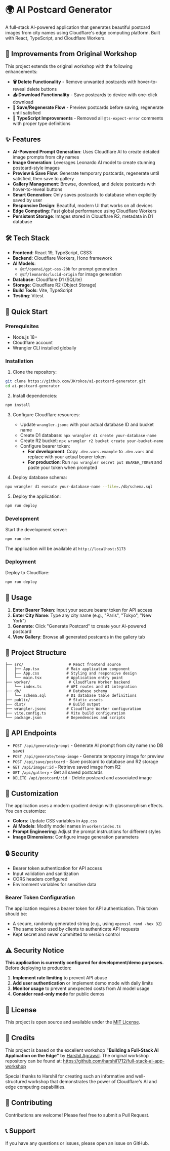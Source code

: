 # 🌍 AI Postcard Generator

A full-stack AI-powered application that generates beautiful postcard images from city names using Cloudflare's edge computing platform. Built with React, TypeScript, and Cloudflare Workers.

## 🚀 Improvements from Original Workshop

This project extends the original workshop with the following enhancements:

- **🗑️ Delete Functionality** - Remove unwanted postcards with hover-to-reveal delete buttons
- **📥 Download Functionality** - Save postcards to device with one-click download
- **💾 Save/Regenerate Flow** - Preview postcards before saving, regenerate until satisfied
- **🔧 TypeScript Improvements** - Removed all `@ts-expect-error` comments with proper type definitions

## ✨ Features

- **AI-Powered Prompt Generation**: Uses Cloudflare AI to create detailed image prompts from city names
- **Image Generation**: Leverages Leonardo AI model to create stunning postcard-style images
- **Preview & Save Flow**: Generate temporary postcards, regenerate until satisfied, then save to gallery
- **Gallery Management**: Browse, download, and delete postcards with hover-to-reveal buttons
- **Smart Generation**: Only saves postcards to database when explicitly saved by user
- **Responsive Design**: Beautiful, modern UI that works on all devices
- **Edge Computing**: Fast global performance using Cloudflare Workers
- **Persistent Storage**: Images stored in Cloudflare R2, metadata in D1 database

## 🛠️ Tech Stack

- **Frontend**: React 19, TypeScript, CSS3
- **Backend**: Cloudflare Workers, Hono framework
- **AI Models**:
  - `@cf/openai/gpt-oss-20b` for prompt generation
  - `@cf/leonardo/lucid-origin` for image generation
- **Database**: Cloudflare D1 (SQLite)
- **Storage**: Cloudflare R2 (Object Storage)
- **Build Tools**: Vite, TypeScript
- **Testing**: Vitest

## 🚀 Quick Start

### Prerequisites

- Node.js 18+
- Cloudflare account
- Wrangler CLI installed globally

### Installation

1. Clone the repository:

```bash
git clone https://github.com/JKrokos/ai-postcard-generator.git
cd ai-postcard-generator
```

2. Install dependencies:

```bash
npm install
```

3. Configure Cloudflare resources:

   - Update `wrangler.jsonc` with your actual database ID and bucket name
   - Create D1 database: `npx wrangler d1 create your-database-name`
   - Create R2 bucket: `npx wrangler r2 bucket create your-bucket-name`
   - Configure bearer token:
     - **For development**: Copy `.dev.vars.example` to `.dev.vars` and replace with your actual bearer token
     - **For production**: Run `npx wrangler secret put BEARER_TOKEN` and paste your token when prompted

4. Deploy database schema:

```bash
npx wrangler d1 execute your-database-name --file=./db/schema.sql
```

5. Deploy the application:

```bash
npm run deploy
```

### Development

Start the development server:

```bash
npm run dev
```

The application will be available at `http://localhost:5173`

### Deployment

Deploy to Cloudflare:

```bash
npm run deploy
```

## 🎯 Usage

1. **Enter Bearer Token**: Input your secure bearer token for API access
2. **Enter City Name**: Type any city name (e.g., "Paris", "Tokyo", "New York")
3. **Generate**: Click "Generate Postcard" to create your AI-powered postcard
4. **View Gallery**: Browse all generated postcards in the gallery tab

## 📁 Project Structure

```
├── src/                    # React frontend source
│   ├── App.tsx            # Main application component
│   ├── App.css            # Styling and responsive design
│   └── main.tsx           # Application entry point
├── worker/                 # Cloudflare Worker backend
│   └── index.ts           # API routes and AI integration
├── db/                     # Database schema
│   └── schema.sql         # D1 database table definitions
├── public/                 # Static assets
├── dist/                   # Build output
├── wrangler.jsonc         # Cloudflare Worker configuration
├── vite.config.ts         # Vite build configuration
└── package.json           # Dependencies and scripts
```

## 🔧 API Endpoints

- `POST /api/generate/prompt` - Generate AI prompt from city name (no DB save)
- `POST /api/generate/temp-image` - Generate temporary image for preview
- `POST /api/save/postcard` - Save postcard to database and R2 storage
- `GET /api/image/:id` - Retrieve saved image from R2
- `GET /api/gallery` - Get all saved postcards
- `DELETE /api/postcard/:id` - Delete postcard and associated image

## 🎨 Customization

The application uses a modern gradient design with glassmorphism effects. You can customize:

- **Colors**: Update CSS variables in `App.css`
- **AI Models**: Modify model names in `worker/index.ts`
- **Prompt Engineering**: Adjust the prompt instructions for different styles
- **Image Dimensions**: Configure image generation parameters

## 🔒 Security

- Bearer token authentication for API access
- Input validation and sanitization
- CORS headers configured
- Environment variables for sensitive data

### Bearer Token Configuration

The application requires a bearer token for API authentication. This token should be:
- A secure, randomly generated string (e.g., using `openssl rand -hex 32`)
- The same token used by clients to authenticate API requests
- Kept secret and never committed to version control

## ⚠️ Security Notice

**This application is currently configured for development/demo purposes.** Before deploying to production:

1. **Implement rate limiting** to prevent API abuse
2. **Add user authentication** or implement demo mode with daily limits
3. **Monitor usage** to prevent unexpected costs from AI model usage
4. **Consider read-only mode** for public demos

## 📝 License

This project is open source and available under the [MIT License](LICENSE).

## 🙏 Credits

This project is based on the excellent workshop **"Building a Full-Stack AI Application on the Edge"** by [Harshil Agrawal](https://github.com/harshil1712). The original workshop repository can be found at: https://github.com/harshil1712/full-stack-ai-app-workshop

Special thanks to Harshil for creating such an informative and well-structured workshop that demonstrates the power of Cloudflare's AI and edge computing capabilities.

## 🤝 Contributing

Contributions are welcome! Please feel free to submit a Pull Request.

## 📞 Support

If you have any questions or issues, please open an issue on GitHub.
